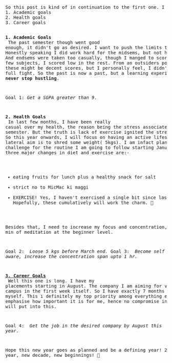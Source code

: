 <html>
<body>
<pre>
So this post is kind of in continuation to the first one. I realised as I put forward my motive of this blog, I must also put up the goals I am working towards.These are going to be really simply put.
1. Academic goals 
2. Health goals
3. Career goals

<b>1. Academic Goals</b><br>
The past semester though went good enough, it didn't go as desired. I want to push the limits this time. Honestly speaking I did work hard for the midsems, but not hard enough.
And endsems were taken too casually, though I manged to score good in few subjects, I scored low in the rest. From an outsiders point of view, these might be decent scores, but I personally
feel, I didn't put in my full fight. So the past is now a past, but a learning experience- <b>To never stop hustling</b>.

Goal 1: <i>Get a SGPA greater than 9.</i>

<b>2. Health Goals</b><br> 
In last few months, I have been really casual over my health, the reason being the stress associated with semester. But the truth is lack of exercise ignited the stress further.
So this year onwards, I will focus on having an active lifestyle. The lateral aim is to shred some weight( 5kgs). I am infact plannig a 30 day challenge for the routine I am going 
to follow starting January 1. The three major changes in diet and exercise are:-
- eating fruits for lunch plus a healthy snack for salt
- strict no to MicMac ki maggi 
- EXERCISE! Yes, I haven't exercised a single bit since last 8 months.
Hopefully, these cumulatively will work the charm. 🤞 

Besides that, I need to increase my focus and concentration, hence 5 min of meditation at the beginner level.

Goal 2: <i> Loose 5 kgs before March end.</i>
Goal 3: <i> Become self aware, increase the concentration span upto 1 hr.</i>

<b><u>3. Career Goals</u></b><br>
Well this one is long. I have my placements starting in August. The company I am aiming for visits the campus in the first week itself. So I have exactly 7 months to prepare myself. This i definitely my top
priority among everything else. I can't emphasise how important it is for me, hence no compromise in the work I will put into this. 

Goal 4: <i> Get the job in the desired company by August this year.</i> 

Hope this new year goes as planned and be a defining year! 2020- New year, new decade, new beginnings! 🙌 </pre>
</body>
</html>
